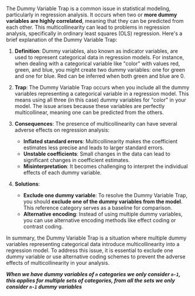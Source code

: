 The Dummy Variable Trap is a common issue in statistical modeling, particularly in regression analysis. It occurs when two or **more dummy variables are highly correlated**, meaning that they can be predicted from each other. This multicollinearity can lead to problems in regression analysis, specifically in ordinary least squares (OLS) regression. Here's a brief explanation of the Dummy Variable Trap:

1. **Definition**: Dummy variables, also known as indicator variables, are used to represent categorical data in regression models. For instance, when dealing with a categorical variable like "color" with values red, green, and blue, you might create two dummy variables: one for green and one for blue. Red can be inferred when both green and blue are 0.

2. **Trap**: The Dummy Variable Trap occurs when you include all the dummy variables representing a categorical variable in a regression model. This means using all three (in this case) dummy variables for "color" in your model. The issue arises because these variables are perfectly multicollinear, meaning one can be predicted from the others.

3. **Consequences**: The presence of multicollinearity can have several adverse effects on regression analysis:
   - **Inflated standard errors**: Multicollinearity makes the coefficient estimates less precise and leads to larger standard errors.
   - **Unstable coefficients**: Small changes in the data can lead to significant changes in coefficient estimates.
   - **Misinterpretation**: It becomes challenging to interpret the individual effects of each dummy variable.

4. **Solutions**:
   - **Exclude one dummy variable**: To resolve the Dummy Variable Trap, you should **exclude one of the dummy variables from the model**. This reference category serves as a baseline for comparison.
   - **Alternative encoding**: Instead of using multiple dummy variables, you can use alternative encoding methods like effect coding or contrast coding.

In summary, the Dummy Variable Trap is a situation where multiple dummy variables representing categorical data introduce multicollinearity into a regression model. To address this issue, it is essential to exclude one dummy variable or use alternative coding schemes to prevent the adverse effects of multicollinearity in your analysis.

***When we have dummy variables of `n` categories we only consider `n-1`, this applies for multiple sets of categories, from all the sets we only consider `n-1` dummy variables***